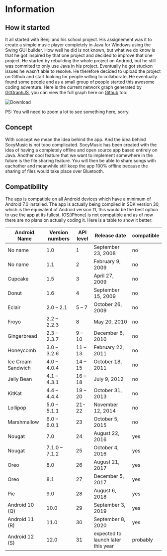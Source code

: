 # Information

## How it started
It all started with Benji and his school project. His assignement was it to create a simple music player completely in Java for Windows using the Swing GUI builder. How well he did is not known, but what we do know is that he got inspired by that one project and decided to improve that one project. He started by rebuilding the whole project on Android, but he still was commited to only use Java in his project. Eventually he got stuckon issues he wasn't able to resolve. He therefore decided to upload the project on Github and start looking for people willing to collaborate. He eventually found some people and as a small group of people started this awesome coding adventure.
Here is the current network graph generated by [GitGraphJS](https://smallhillcz.github.io/githgraph-js-auto/), you can view the full graph here on [Github](https://github.com/Benji377/SocyMusic/network) too:

![Download](https://user-images.githubusercontent.com/50681275/128514743-5facb46b-9ada-409a-9a75-463c1a9f3cca.png)

PS: You will need to zoom a lot to see something here, sorry.

## Concept
With concept we mean the idea behind the app. And the idea behind SocyMusic is not tooo complicated. SocyMusic has been created with the idea of having a completely offline and open source app based entirely on Java. Another cool feature that we want to implement somewhere in the future is the file sharing feature. You will then be able to share songs with eachother and meanwhile still keep the app 100% offline because the sharing of files would take place over Bluetooth.

## Compatibility
The app is compatible on all Android devices which have a minimum of Android 7.0 installed.
The app is actually being compiled in SDK version 30, which is the equivalent of Android version 11, this would be the best option to use the app at its fullest.
IOS(iPhone) is not compatible and as of now there are no plans on actually coding it.
Here is a table to show it better:

| Android Name| Version numbers | API level | Release date | compatible |
|-------------|-----------------|-----------|--------------|------------|
|No name | 1.0 | 1 | September 23, 2008 | no |
|No name | 1.1 | 2|	February 9, 2009| no |
|Cupcake|1.5 | 3|	April 27, 2009| no |
|Donut|1.6 | 4|	September 15, 2009| no |
|Eclair|2.0 – 2.1 | 5 – 7|	October 26, 2009| no |
|Froyo|2.2 – 2.2.3 | 8|	May 20, 2010| no |
|Gingerbread|2.3 – 2.3.7 | 9 – 10|	December 6, 2010| no |
|Honeycomb|3.0 – 3.2.6 | 11 – 13|	February 22, 2011| no |
|Ice Cream Sandwich|4.0 – 4.0.4 | 14 – 15|	October 18, 2011| no |
|Jelly Bean|4.1 – 4.3.1 | 16 – 18|	July 9, 2012| no |
|KitKat	| 4.4 – 4.4.4 | 19 – 20|	October 31, 2013| no |
|Lollipop|5.0 – 5.1.1 | 21- 22|	November 12, 2014| no |
|Marshmallow|6.0 – 6.0.1 | 23|	October 5, 2015| no |
|Nougat|7.0	| 24|	August 22, 2016| yes |
|Nougat|7.1.0 – 7.1.2 | 25|	October 4, 2016| yes |
|Oreo|8.0 | 26|	August 21, 2017| yes |
|Oreo|8.1 | 27|	December 5, 2017| yes |
|Pie|9.0 | 28|	August 6, 2018| yes |
|Android 10 (Q)	| 10.0 | 29|	September 3, 2019| yes |
|Android 11 (R)	| 11.0 | 30|	September 8, 2020| yes |
|Android 12 (S)	| 12.0 | 31|	expected to launch later this year| probably |
